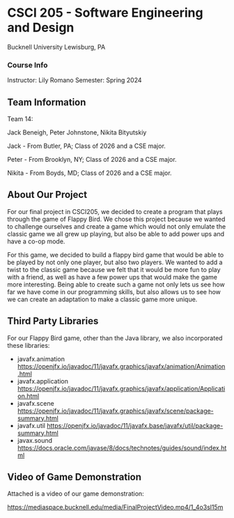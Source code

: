 # CSCI 205 - Software Engineering and Design
Bucknell University
Lewisburg, PA
### Course Info
Instructor: Lily Romano
Semester: Spring 2024
## Team Information
Team 14:

Jack Beneigh, Peter Johnstone, Nikita Bityutskiy

Jack - From Butler, PA; Class of 2026 and a CSE major.

Peter - From Brooklyn, NY; Class of 2026 and a CSE major.

Nikita - From Boyds, MD; Class of 2026 and a CSE major.

## About Our Project
For our final project in CSCI205, we decided to create a program that plays through
the game of Flappy Bird. We chose this project because we wanted to challenge ourselves 
and create a game which would not only emulate the classic game we all grew up playing, 
but also be able to add power ups and have a co-op mode. 

For this game, we decided to build a flappy bird game that would be able to be played by 
not only one player, but also two players. We wanted to add a twist to the classic game 
because we felt that it would be more fun to play with a friend, as well as have a few power
ups that would make the game more interesting. Being able to create such a game not only lets 
us see how far we have come in our programming skills, but also allows us to see how we can create
an adaptation to make a classic game more unique.

## Third Party Libraries
For our Flappy Bird game, other than the Java library, we also incorporated these libraries:
- javafx.animation https://openjfx.io/javadoc/11/javafx.graphics/javafx/animation/Animation.html
- javafx.application https://openjfx.io/javadoc/11/javafx.graphics/javafx/application/Application.html
- javafx.scene https://openjfx.io/javadoc/11/javafx.graphics/javafx/scene/package-summary.html
- javafx.util https://openjfx.io/javadoc/11/javafx.base/javafx/util/package-summary.html
- javax.sound https://docs.oracle.com/javase/8/docs/technotes/guides/sound/index.html

## Video of Game Demonstration
Attached is a video of our game demonstration:

https://mediaspace.bucknell.edu/media/FinalProjectVideo.mp4/1_4o3sl15m